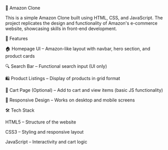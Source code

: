 🛒 Amazon Clone

This is a simple Amazon Clone built using HTML, CSS, and JavaScript.
The project replicates the design and functionality of Amazon's e-commerce website, showcasing skills in front-end development.

🚀 Features

🏠 Homepage UI – Amazon-like layout with navbar, hero section, and product cards

🔍 Search Bar – Functional search input (UI only)

🛍️ Product Listings – Display of products in grid format

🛒 Cart Page (Optional) – Add to cart and view items (basic JS functionality)

📱 Responsive Design – Works on desktop and mobile screens

🛠️ Tech Stack

HTML5 – Structure of the website

CSS3 – Styling and responsive layout

JavaScript – Interactivity and cart logic
